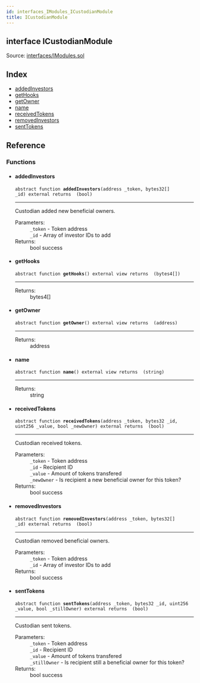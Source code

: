```yaml
---
id: interfaces_IModules_ICustodianModule
title: ICustodianModule
---
```


<div class="contract-doc"><div class="contract"><h2 class="contract-header"><span class="contract-kind">interface</span> ICustodianModule</h2><div class="source">Source: <a href="git+https://github.com/SFT-Protocol/security-token/blob/v0.11.2/contracts/interfaces/IModules.sol" target="_blank">interfaces/IModules.sol</a></div></div><div class="index"><h2>Index</h2><ul><li><a href="interfaces_IModules_ICustodianModule.html#addedInvestors">addedInvestors</a></li><li><a href="interfaces_IModules_ICustodianModule.html#getHooks">getHooks</a></li><li><a href="interfaces_IModules_ICustodianModule.html#getOwner">getOwner</a></li><li><a href="interfaces_IModules_ICustodianModule.html#name">name</a></li><li><a href="interfaces_IModules_ICustodianModule.html#receivedTokens">receivedTokens</a></li><li><a href="interfaces_IModules_ICustodianModule.html#removedInvestors">removedInvestors</a></li><li><a href="interfaces_IModules_ICustodianModule.html#sentTokens">sentTokens</a></li></ul></div><div class="reference"><h2>Reference</h2><div class="functions"><h3>Functions</h3><ul><li><div class="item function"><span id="addedInvestors" class="anchor-marker"></span><h4 class="name">addedInvestors</h4><div class="body"><code class="signature"><span>abstract </span>function <strong>addedInvestors</strong><span>(address _token, bytes32[] _id) </span><span>external </span><span>returns  (bool) </span></code><hr/><div class="description"><p>Custodian added new beneficial owners.</p></div><dl><dt><span class="label-parameters">Parameters:</span></dt><dd><div><code>_token</code> - Token address</div><div><code>_id</code> - Array of investor IDs to add</div></dd><dt><span class="label-return">Returns:</span></dt><dd>bool success</dd></dl></div></div></li><li><div class="item function"><span id="getHooks" class="anchor-marker"></span><h4 class="name">getHooks</h4><div class="body"><code class="signature"><span>abstract </span>function <strong>getHooks</strong><span>() </span><span>external </span><span>view </span><span>returns  (bytes4[]) </span></code><hr/><dl><dt><span class="label-return">Returns:</span></dt><dd>bytes4[]</dd></dl></div></div></li><li><div class="item function"><span id="getOwner" class="anchor-marker"></span><h4 class="name">getOwner</h4><div class="body"><code class="signature"><span>abstract </span>function <strong>getOwner</strong><span>() </span><span>external </span><span>view </span><span>returns  (address) </span></code><hr/><dl><dt><span class="label-return">Returns:</span></dt><dd>address</dd></dl></div></div></li><li><div class="item function"><span id="name" class="anchor-marker"></span><h4 class="name">name</h4><div class="body"><code class="signature"><span>abstract </span>function <strong>name</strong><span>() </span><span>external </span><span>view </span><span>returns  (string) </span></code><hr/><dl><dt><span class="label-return">Returns:</span></dt><dd>string</dd></dl></div></div></li><li><div class="item function"><span id="receivedTokens" class="anchor-marker"></span><h4 class="name">receivedTokens</h4><div class="body"><code class="signature"><span>abstract </span>function <strong>receivedTokens</strong><span>(address _token, bytes32 _id, uint256 _value, bool _newOwner) </span><span>external </span><span>returns  (bool) </span></code><hr/><div class="description"><p>Custodian received tokens.</p></div><dl><dt><span class="label-parameters">Parameters:</span></dt><dd><div><code>_token</code> - Token address</div><div><code>_id</code> - Recipient ID</div><div><code>_value</code> - Amount of tokens transfered</div><div><code>_newOwner</code> - Is recipient a new beneficial owner for this token?</div></dd><dt><span class="label-return">Returns:</span></dt><dd>bool success</dd></dl></div></div></li><li><div class="item function"><span id="removedInvestors" class="anchor-marker"></span><h4 class="name">removedInvestors</h4><div class="body"><code class="signature"><span>abstract </span>function <strong>removedInvestors</strong><span>(address _token, bytes32[] _id) </span><span>external </span><span>returns  (bool) </span></code><hr/><div class="description"><p>Custodian removed beneficial owners.</p></div><dl><dt><span class="label-parameters">Parameters:</span></dt><dd><div><code>_token</code> - Token address</div><div><code>_id</code> - Array of investor IDs to add</div></dd><dt><span class="label-return">Returns:</span></dt><dd>bool success</dd></dl></div></div></li><li><div class="item function"><span id="sentTokens" class="anchor-marker"></span><h4 class="name">sentTokens</h4><div class="body"><code class="signature"><span>abstract </span>function <strong>sentTokens</strong><span>(address _token, bytes32 _id, uint256 _value, bool _stillOwner) </span><span>external </span><span>returns  (bool) </span></code><hr/><div class="description"><p>Custodian sent tokens.</p></div><dl><dt><span class="label-parameters">Parameters:</span></dt><dd><div><code>_token</code> - Token address</div><div><code>_id</code> - Recipient ID</div><div><code>_value</code> - Amount of tokens transfered</div><div><code>_stillOwner</code> - Is recipient still a beneficial owner for this token?</div></dd><dt><span class="label-return">Returns:</span></dt><dd>bool success</dd></dl></div></div></li></ul></div></div></div>
